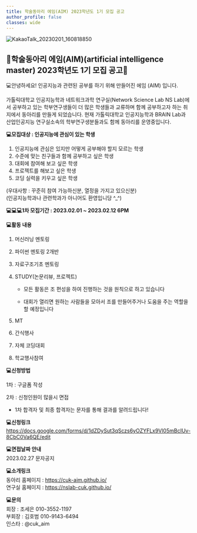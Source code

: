 ```yaml
---
title: 학술동아리 에임(AIM) 2023학년도 1기 모집 공고
author_profile: false
classes: wide
---
```

![KakaoTalk_20230201_160818850](https://user-images.githubusercontent.com/120550652/215977451-9a3557a6-91eb-4890-9e73-7f991b84f5b8.png)

## 🎯학술동아리 에임(AIM)(artificial intelligence master) 2023학년도 1기 모집 공고🎯


💻안녕하세요! 인공지능과 관련된 공부를 하기 위해 만들어진 에임 (AIM) 입니다.
  
가톨릭대학교 인공지능학과 네트워크과학 연구실(Network Science Lab NS Lab)에서 공부하고 있는 학부연구생들이 더 많은
학생들과 교류하며 함께 공부하고자 하는 취지에서 동아리를 만들게 되었습니다.
현재 가톨릭대학교 인공지능학과 BRAIN Lab과 산업인공지능 연구실소속의 학부연구생분들과도 함께 동아리를 운영중입니다.
  
__💻모집대상 : 인공지능에 관심이 있는 학생__
  
1. 인공지능에 관심은 있지만 어떻게 공부해야 할지 모르는 학생
2. 수준에 맞는 친구들과 함께 공부하고 싶은 학생
3. 대회에 참여해 보고 싶은 학생
4. 프로젝트를 해보고 싶은 학생
5. 코딩 실력을 키우고 싶은 학생
  
(우대사항 : 꾸준히 참여 가능하신분, 열정을 가지고 있으신분)  
(인공지능학과나 관련학과가 아니어도 환영입니당 ^_^) 
  
__💻💻💻1차 모집기간 : 2023.02.01 ~ 2023.02.12 6PM__  

__💻활동 내용__  
  
1. 머신러닝 멘토링

2. 파이썬 멘토링 2개반

3. 자료구조기초 멘토링

4. STUDY(논문리뷰, 프로젝트)

    * 모든 활동은 조 편성을 하여 진행하는 것을 원칙으로 하고 있습니다

    * 대회가 열리면 원하는 사람들을 모아서 조를 만들어주거나 도움을 주는 역할을 할 예정입니다

5. MT

6. 간식행사

7. 자체 코딩대회

8. 학교행사참여

__💻신청방법__  
  
1차 : 구글폼 작성  
  
2차 : 신청인원이 많을시 면접  
  
* 1차 합격자 및 최종 합격자는 문자를 통해 결과를 알려드립니다!  

__💻신청링크__  
https://docs.google.com/forms/d/1dZDySut3qSczs6yOZYFLx9Vl05mBcIUv-8CbC0Va6QE/edit  
  
__💻면접날짜 안내__  
2023.02.27 문자공지  
  
  
__💻소개링크__  
동아리 홈페이지 : https://cuk-aim.github.io/  
연구실 홈페이지 : https://nslab-cuk.github.io/  
  
__💻문의__  
회장 : 조세은 010-3552-1197  
부회장 : 김호범 010-9143-6494  
인스타 : @cuk_aim  
